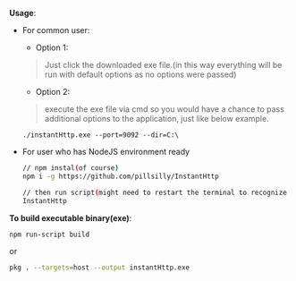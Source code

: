 **Usage**: 
- For common user:
	- Option 1: 
	> Just click the downloaded exe file.(in this way everything will be run with default options as no options were passed)
	
	- Option 2:
    > execute the exe file via cmd so you would have a chance to pass additional options to the application, just like below example.
    
    `./instantHttp.exe --port=9092 --dir=C:\`
		
- For user who has NodeJS environment ready
	```bash
	// npm instal(of course)
	npm i -g https://github.com/pillsilly/InstantHttp
	
	// then run script(might need to restart the terminal to recognize the added command)
	InstantHttp
	```
	
**To build executable binary(exe)**: 
```bash
npm run-script build
```
or
```bash
pkg . --targets=host --output instantHttp.exe
``` 
 

